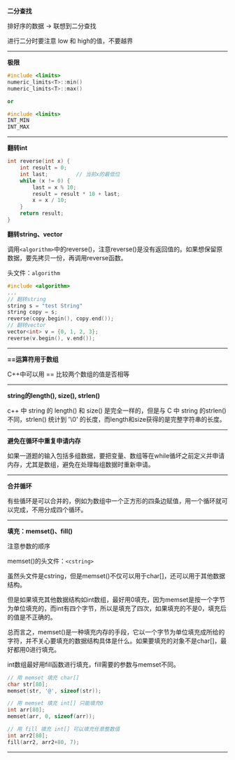 **二分查找**

排好序的数据 -> 联想到二分查找

进行二分时要注意 low 和 high的值，不要越界

---

**极限**

```c++
#include <limits>
numeric_limits<T>::min()
numeric_limits<T>::max()

or

#include <limits>
INT_MIN
INT_MAX
```

---

**翻转int**

```c++
int reverse(int x) {
    int result = 0;
    int last;         // 当前x的最低位
    while (x != 0) {
        last = x % 10;
        result = result * 10 + last;
        x = x / 10;
    }
    return result;
}
```

**翻转string、vector**

调用`<algorithm>`中的reverse()，注意reverse()是没有返回值的。如果想保留原数据，要先拷贝一份，再调用reverse函数。

头文件：`algorithm`

```c++
#include <algorithm>
...
// 翻转string
string s = "test String"
string copy = s;
reverse(copy.begin(), copy.end());
// 翻转vector
vector<int> v = {0, 1, 2, 3};
reverse(v.begin(), v.end());
```
---

**==运算符用于数组**

C++中可以用 == 比较两个数组的值是否相等

---

**string的length(), size(), strlen()**

c++ 中 string 的 length() 和 size() 是完全一样的，但是与 C 中 string 的strlen() 不同，strlen() 统计到 '\0' 的长度，而length和size获得的是完整字符串的长度。

---

**避免在循环中重复申请内存**

如果一道题的输入包括多组数据，要把变量、数组等在while循坏之前定义并申请内存，尤其是数组，避免在处理每组数据时重新申请。

---

**合并循环**

有些循环是可以合并的，例如为数组中一个正方形的四条边赋值，用一个循环就可以完成，不用分成四个循环。

---

**填充：memset()、fill()**

注意参数的顺序

memset()的头文件：`<cstring>`

虽然头文件是cstring，但是memset()不仅可以用于char[]，还可以用于其他数据结构。

但是如果填充其他数据结构如int数组，最好用0填充，因为memset是按一个字节为单位填充的，而int有四个字节，所以是填充了四次，如果填充的不是0，填充后的值是不正确的。

总而言之，memset()是一种填充内存的手段，它以一个字节为单位填充成所给的字符，并不关心要填充的数据结构具体是什么。如果要填充的对象不是char[]，最好都用0进行填充。

int数组最好用fill函数进行填充，fill需要的参数与memset不同。

```c++
// 用 memset 填充 char[]
char str[80];
memset(str, '@', sizeof(str));

// 用 memset 填充 int[] 只能填充0
int arr[80];
memset(arr, 0, sizeof(arr));

// 用 fill 填充 int[] 可以填充任意整数值
int arr2[80];
fill(arr2, arr2+80, 7);
```

---
